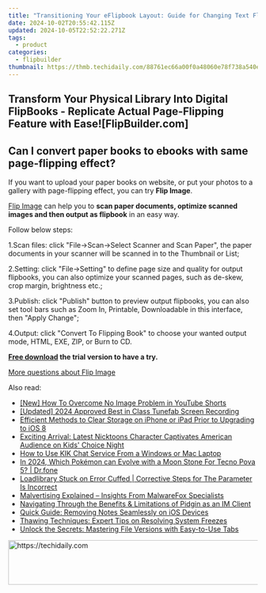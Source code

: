 ```yaml
---
title: "Transitioning Your eFlipbook Layout: Guide for Changing Text Flow in flipplr.com"
date: 2024-10-02T20:55:42.115Z
updated: 2024-10-05T22:52:22.271Z
tags:
  - product
categories:
  - flipbuilder
thumbnail: https://thmb.techidaily.com/88761ec66a00f0a48060e78f738a540e311f0a473b14b1614804e43117d93320.jpg
---
```


## Transform Your Physical Library Into Digital FlipBooks - Replicate Actual Page-Flipping Feature with Ease![FlipBuilder.com]

## Can I convert paper books to ebooks with same page-flipping effect?

If you want to upload your paper books on website, or put your photos to a gallery with page-flipping effect, you can try **Flip Image**. 

[Flip Image](https://tools.techidaily.com/flipbuilder/products/) can help you to **scan paper documents, optimize scanned images and then output as flipbook** in an easy way.

Follow below steps:

1.Scan files: click "File->Scan->Select Scanner and Scan Paper", the paper documents in your scanner will be scanned in to the Thumbnail or List;

2.Setting: click "File->Setting" to define page size and quality for output flipbooks, you can also optimize your scanned pages, such as de-skew, crop margin, brightness etc.;

3.Publish: click "Publish" button to preview output flipbooks, you can also set tool bars such as Zoom In, Printable, Downloadable in this interface, then "Apply Change";

4.Output: click "Convert To Flipping Book" to choose your wanted output mode, HTML, EXE, ZIP, or Burn to CD.

**[Free download](https://tools.techidaily.com/flipbuilder/products/) the trial version to have a try.** 

[More questions about Flip Image](https://tools.techidaily.com/flipbuilder/products/)

<ins class="adsbygoogle"
     style="display:block"
     data-ad-format="autorelaxed"
     data-ad-client="ca-pub-7571918770474297"
     data-ad-slot="1223367746"></ins>

<ins class="adsbygoogle"
     style="display:block"
     data-ad-client="ca-pub-7571918770474297"
     data-ad-slot="8358498916"
     data-ad-format="auto"
     data-full-width-responsive="true"></ins>

<span class="atpl-alsoreadstyle">Also read:</span>
<div><ul>
<li><a href="https://youtube-docs.techidaily.com/ow-to-overcome-no-image-problem-in-youtube-shorts/"><u>[New] How To Overcome No Image Problem in YouTube Shorts</u></a></li>
<li><a href="https://desktop-recording.techidaily.com/updated-2024-approved-best-in-class-tunefab-screen-recording/"><u>[Updated] 2024 Approved Best in Class Tunefab Screen Recording</u></a></li>
<li><a href="https://fox-making.techidaily.com/efficient-methods-to-clear-storage-on-iphone-or-ipad-prior-to-upgrading-to-ios-8/"><u>Efficient Methods to Clear Storage on iPhone or iPad Prior to Upgrading to iOS 8</u></a></li>
<li><a href="https://buynow-info.techidaily.com/exciting-arrival-latest-nicktoons-character-captivates-american-audience-on-kids-choice-night/"><u>Exciting Arrival: Latest Nicktoons Character Captivates American Audience on Kids' Choice Night</u></a></li>
<li><a href="https://fox-making.techidaily.com/how-to-use-kik-chat-service-from-a-windows-or-mac-laptop/"><u>How to Use KIK Chat Service From a Windows or Mac Laptop</u></a></li>
<li><a href="https://android-pokemon-go.techidaily.com/in-2024-which-pokemon-can-evolve-with-a-moon-stone-for-tecno-pova-5-drfone-by-drfone-virtual-android/"><u>In 2024, Which Pokémon can Evolve with a Moon Stone For Tecno Pova 5? | Dr.fone</u></a></li>
<li><a href="https://common-error.techidaily.com/loadlibrary-stuck-on-error-cuffed-corrective-steps-for-the-parameter-is-incorrect/"><u>Loadlibrary Stuck on Error Cuffed | Corrective Steps for The Parameter Is Incorrect</u></a></li>
<li><a href="https://fox-making.techidaily.com/malvertising-explained-insights-from-malwarefox-specialists/"><u>Malvertising Explained – Insights From MalwareFox Specialists</u></a></li>
<li><a href="https://buynow-marvelous.techidaily.com/navigating-through-the-benefits-and-limitations-of-pidgin-as-an-im-client/"><u>Navigating Through the Benefits & Limitations of Pidgin as an IM Client</u></a></li>
<li><a href="https://fox-making.techidaily.com/quick-guide-removing-notes-seamlessly-on-ios-devices/"><u>Quick Guide: Removing Notes Seamlessly on iOS Devices</u></a></li>
<li><a href="https://win-howtos.techidaily.com/thawing-techniques-expert-tips-on-resolving-system-freezes/"><u>Thawing Techniques: Expert Tips on Resolving System Freezes</u></a></li>
<li><a href="https://fox-making.techidaily.com/unlock-the-secrets-mastering-file-versions-with-easy-to-use-tabs/"><u>Unlock the Secrets: Mastering File Versions with Easy-to-Use Tabs</u></a></li>
</ul></div>

<!-- affiliate ads begin -->
<a href="https://appsumo.8odi.net/c/5597632/2144274/7443" target="_top" id="2144274">
  <img src="//a.impactradius-go.com/display-ad/7443-2144274" border="0" alt="https://techidaily.com" width="600" height="90"/>
</a>
<img height="0" width="0" src="https://appsumo.8odi.net/i/5597632/2144274/7443" style="position:absolute;visibility:hidden;" border="0" />
<!-- affiliate ads end -->

